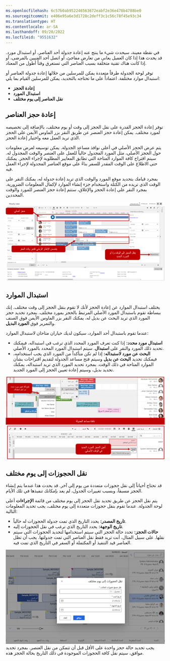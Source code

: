 ```yaml
---
ms.openlocfilehash: 6c57b0ab952246563672eabf2e36e478b4788be0
ms.sourcegitcommit: e406e95a6e3d1728c2deff3c1c56c78f45e93c34
ms.translationtype: HT
ms.contentlocale: ar-SA
ms.lasthandoff: 09/20/2022
ms.locfileid: "9551632"
---
```

في نقطة معينة، سيحدث شيء ما ينتج عنه إعادة جدولة أحد العناصر، أو استبدال مورد. قد يحدث هذا إذا كان العميل يعاني من تعارض مفاجئ، أو اتصل أحد الفنيين بالمرضى، أو إذا كانت هناك تقنية متخلفة بسبب العناصر التي تستغرق وقتاً أطول من المعتاد.

توفر لوحة الجدولة طرقاً متعددة يمكن للمرسلين من خلالها إعادة جدولة العناصر أو استبدال موارد مختلفة. اعتماداً على ما تحتاجه بالتحديد، يمكن للمرسلين القيام بما يلي:

-   **إعادة الحجز**
-   **استبدال المورد**
-   **نقل العناصر إلى يوم مختلف**

## <a name="rebooking-items"></a>إعادة حجز العناصر

توفر إعادة الحجز القدرة على نقل الحجز إلى وقت أو يوم مختلف، بالإضافة إلى تخصيصه لمورد مختلف. يمكن إعادة حجز العنصر عن طريق النقر بزر الماوس الأيمن على الحجز الذي تريد العمل معه واختيار إعادة الحجز.

يتم عرض الحجز الأصلي في أعلى نوافذ مساعد الجدولة. يمكن توسيعه لعرض معلومات حول الحجز الأصلي، مثل المورد المجدول حالياً للعمل على العنصر والوقت المجدول له. سيتم اقتراح كافة الموارد المتاحة التي تطابق المعايير المطلوبة لإجراء الحجز. يمكنك حتى الاطلاع على الوقت المقدر للسفر بناءً على موقع العناصر المجدولة لإجراء العمل فيه.

بمجرد قيامك بتحديد موقع المورد والوقت الذي تريد إعادة جدولة له، يمكنك النقر على الوقت الذي تريده من الكتلة واستخدام جزء إنشاء الموارد لإكمال المعلومات الضرورية. بمجرد النقر على إعادة الحجز والإغلاق، ستتم إعادة حجز العنصر للمورد والوقت المحددين.

![لقطة شاشة لإعادة حجز العنصر مع تفاصيل الحجز الأصلي والنافذة الزمنية وزر إعادة الحجز والإغلاق.](../media/MSO-Unit4-1.png)

## <a name="substituting-resources"></a>استبدال الموارد

يختلف استبدال الموارد عن إعادة الحجز لأنك لا تقوم بنقل الحجز إلى وقت مختلف. إنك ببساطة تقوم باستبدال المورد الأصلي المرتبط بالحجز بمورد مختلف. بمجرد تحديد حجز المورد الذي تريد البحث عن بديل له، يمكنك النقر بزر الماوس الأيمن فوق الصنف والتمرير فوق **المورد البديل**.

عندما تقوم باستبدال أحد الموارد، سيكون لديك خياران متاحان لاستبدال الموارد:

-   **استبدال مورد محدد:** إذا كنت تعرف المورد المحدد الذي ترغب في استبداله، فيمكنك تحديد ذلك المورد والنقر على **استبدال**. سيتم استبدال المورد المحدد بالمورد الأصلي.
-   **البحث عن مورد لاستبداله:** إذا لم تكن متأكداً من المورد الذي يجب استخدامه، فيمكنك تحديد **البحث عن بديل** وسيتم فتح مساعد الجدولة لتقديم اقتراحات بشأن الموارد المتاحة في ذلك الوقت. بمجرد تحديد المورد الذي تريد استبداله، يمكنك تحديد بديل، وسيتم إعادة تعيين الحجز إلى المورد الجديد.

![لقطة شاشة من القائمة المنسدلة البحث عن بديل واستبدال التفاصيل.](../media/MSO-Unit4-2.png)

## <a name="moving-bookings-to-a-different-day"></a>نقل الحجوزات إلى يوم مختلف

قد تحتاج أحياناً إلى نقل حجوزات متعددة من يوم إلى آخر. قد يحدث هذا عندما يتم إنشاء الحجز مسبقاً، وبسبب تغييرات الجدول، لم يعد بإمكانك تنفيذها في تلك الأيام.

يتم نقل الحجز عن طريق تحديد نقل الحجز إلى يوم مختلف من قائمة **الإجراءات** أعلى لوحة الجدولة. عندما تقوم بنقل حجوزات متعددة إلى يوم مختلف، يجب تحديد المعلومات التالية:

-   **تاريخ المصدر:** يحدد التاريخ الذي تمت جدولة الحجوزات له حالياً.
-   **تاريخ الوجهة:** يحدد التاريخ الذي ترغب في نقل الحجوزات إليه.
-   **حالات الحجز:** تحدد حالة الحجز التي سيتم استخدامها لتحديد الحجوزات التي سيتم نقلها. على سبيل المثال، أنت تريد فقط نقل العناصر التي تمت جدولتها. يجب أن تظل العناصر قيد التنفيذ أو المكتملة أو السفر في التاريخ الذي تمت فيه.

![لقطة شاشة لنقل الحجوزات إلى نافذة يوم مختلف.](../media/4-move-bookings.png)
يجب تحديد حالة حجز واحدة على الأقل قبل أن تتمكن من نقل العنصر. بمجرد تحديد موافق، سيتم نقل كافة الحجوزات الموجودة في ذلك التاريخ بحالة الحجز هذه.

